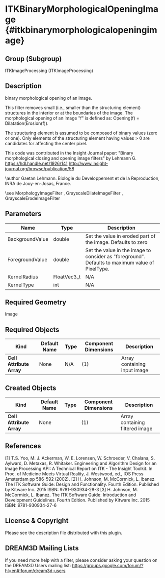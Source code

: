 ITKBinaryMorphologicalOpeningImage {#itkbinarymorphologicalopeningimage}
==================================

## Group (Subgroup) ##
ITKImageProcessing (ITKImageProcessing)

## Description ##
binary morphological opening of an image.

This filter removes small (i.e., smaller than the structuring element) structures in the interior or at the boundaries of the image. The morphological opening of an image "f" is defined as: Opening(f) = Dilatation(Erosion(f)).

The structuring element is assumed to be composed of binary values (zero or one). Only elements of the structuring element having values > 0 are candidates for affecting the center pixel.

This code was contributed in the Insight Journal paper: "Binary morphological closing and opening image filters" by Lehmann G. https://hdl.handle.net/1926/141 http://www.insight-journal.org/browse/publication/58 

\author Gaetan Lehmann. Biologie du Developpement et de la Reproduction, INRA de Jouy-en-Josas, France.

\see MorphologyImageFilter , GrayscaleDilateImageFilter , GrayscaleErodeImageFilter

## Parameters ##
| Name | Type | Description |
|------|------|------|
| BackgroundValue | double| Set the value in eroded part of the image. Defaults to zero |
| ForegroundValue | double| Set the value in the image to consider as "foreground". Defaults to maximum value of PixelType. |
| KernelRadius | FloatVec3_t| N/A |
| KernelType | int| N/A |


## Required Geometry ##
Image

## Required Objects ##
| Kind | Default Name | Type | Component Dimensions | Description |
|------|--------------|-------------|---------|-----|
| **Cell Attribute Array** | None | N/A | (1)  | Array containing input image

## Created Objects ##
| Kind | Default Name | Type | Component Dimensions | Description |
|------|--------------|-------------|---------|-----|
| **Cell Attribute Array** | None |  | (1)  | Array containing filtered image

## References ##
[1] T.S. Yoo, M. J. Ackerman, W. E. Lorensen, W. Schroeder, V. Chalana, S. Aylward, D. Metaxas, R. Whitaker. Engineering and Algorithm Design for an Image Processing API: A Technical Report on ITK - The Insight Toolkit. In Proc. of Medicine Meets Virtual Reality, J. Westwood, ed., IOS Press Amsterdam pp 586-592 (2002). 
[2] H. Johnson, M. McCormick, L. Ibanez. The ITK Software Guide: Design and Functionality. Fourth Edition. Published by Kitware Inc. 2015 ISBN: 9781-930934-28-3
[3] H. Johnson, M. McCormick, L. Ibanez. The ITK Software Guide: Introduction and Development Guidelines. Fourth Edition. Published by Kitware Inc. 2015 ISBN: 9781-930934-27-6

## License & Copyright ##

Please see the description file distributed with this plugin.

## DREAM3D Mailing Lists ##

If you need more help with a filter, please consider asking your question on the DREAM3D Users mailing list:
https://groups.google.com/forum/?hl=en#!forum/dream3d-users
